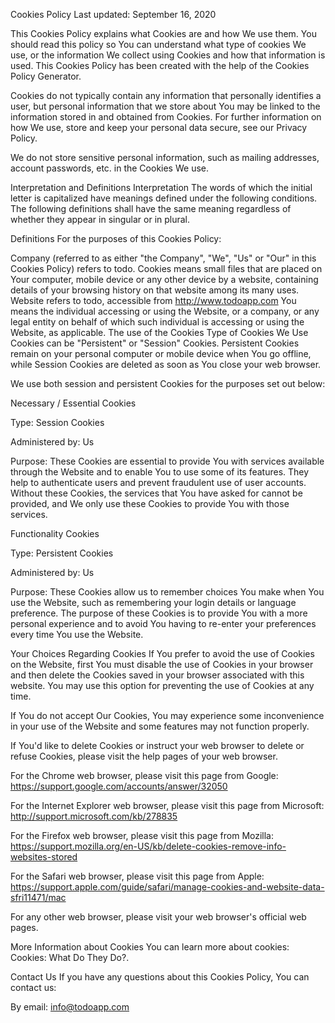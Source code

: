 Cookies Policy
Last updated: September 16, 2020

This Cookies Policy explains what Cookies are and how We use them. You should read this policy so You can understand what type of cookies We use, or the information We collect using Cookies and how that information is used. This Cookies Policy has been created with the help of the Cookies Policy Generator.

Cookies do not typically contain any information that personally identifies a user, but personal information that we store about You may be linked to the information stored in and obtained from Cookies. For further information on how We use, store and keep your personal data secure, see our Privacy Policy.

We do not store sensitive personal information, such as mailing addresses, account passwords, etc. in the Cookies We use.

Interpretation and Definitions
Interpretation
The words of which the initial letter is capitalized have meanings defined under the following conditions. The following definitions shall have the same meaning regardless of whether they appear in singular or in plural.

Definitions
For the purposes of this Cookies Policy:

Company (referred to as either "the Company", "We", "Us" or "Our" in this Cookies Policy) refers to todo.
Cookies means small files that are placed on Your computer, mobile device or any other device by a website, containing details of your browsing history on that website among its many uses.
Website refers to todo, accessible from http://www.todoapp.com
You means the individual accessing or using the Website, or a company, or any legal entity on behalf of which such individual is accessing or using the Website, as applicable.
The use of the Cookies
Type of Cookies We Use
Cookies can be "Persistent" or "Session" Cookies. Persistent Cookies remain on your personal computer or mobile device when You go offline, while Session Cookies are deleted as soon as You close your web browser.

We use both session and persistent Cookies for the purposes set out below:

Necessary / Essential Cookies

Type: Session Cookies

Administered by: Us

Purpose: These Cookies are essential to provide You with services available through the Website and to enable You to use some of its features. They help to authenticate users and prevent fraudulent use of user accounts. Without these Cookies, the services that You have asked for cannot be provided, and We only use these Cookies to provide You with those services.

Functionality Cookies

Type: Persistent Cookies

Administered by: Us

Purpose: These Cookies allow us to remember choices You make when You use the Website, such as remembering your login details or language preference. The purpose of these Cookies is to provide You with a more personal experience and to avoid You having to re-enter your preferences every time You use the Website.

Your Choices Regarding Cookies
If You prefer to avoid the use of Cookies on the Website, first You must disable the use of Cookies in your browser and then delete the Cookies saved in your browser associated with this website. You may use this option for preventing the use of Cookies at any time.

If You do not accept Our Cookies, You may experience some inconvenience in your use of the Website and some features may not function properly.

If You'd like to delete Cookies or instruct your web browser to delete or refuse Cookies, please visit the help pages of your web browser.

For the Chrome web browser, please visit this page from Google: https://support.google.com/accounts/answer/32050

For the Internet Explorer web browser, please visit this page from Microsoft: http://support.microsoft.com/kb/278835

For the Firefox web browser, please visit this page from Mozilla: https://support.mozilla.org/en-US/kb/delete-cookies-remove-info-websites-stored

For the Safari web browser, please visit this page from Apple: https://support.apple.com/guide/safari/manage-cookies-and-website-data-sfri11471/mac

For any other web browser, please visit your web browser's official web pages.

More Information about Cookies
You can learn more about cookies: Cookies: What Do They Do?.

Contact Us
If you have any questions about this Cookies Policy, You can contact us:

By email: info@todoapp.com
